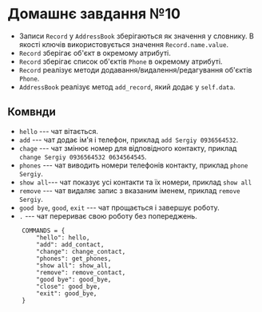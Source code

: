 # Домашнє завдання №10


- Записи `Record` у `AddressBook` зберігаються як значення у словнику.
  В якості ключів використовується значення `Record.name.value`.
- `Record` зберігає об'єкт <Name> в окремому атрибуті.
- `Record` зберігає список об'єктів `Phone` в окремому атрибуті.
- `Record` реалізує методи додавання/видалення/редагування об'єктів `Phone`.
- `AddressBook` реалізує метод `add_record`, який додає <Record> у `self.data`.


## Комвнди
- `hello` --- чат вітається.
- `add` --- чат додає ім'я і телефон, приклад `add Sergiy 0936564532`.
- `chage` --- чат змінює номер для відповідного контакту, приклад `change Sergiy 0936564532 0634564545`.
- `phones` --- чат виводить номери телефонів контакту, приклад `phone Sergiy`.
- `show all`--- чат показує усі контакти та їх номери, приклад `show all`
- `remove` --- чат видаляє запис з вказаним іменем, приклад `remove Sergiy`.
- `good bye`, `good`, `exit` --- чат прощається і завершує роботу.
- `.` --- чат перериває свою роботу без попереджень.


```
    COMMANDS = {
        "hello": hello,
        "add": add_contact,
        "change": change_contact,
        "phones": get_phones,
        "show all": show_all,
        "remove": remove_contact,
        "good bye": good_bye,
        "close": good_bye,
        "exit": good_bye,
    }
```
